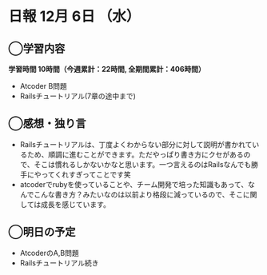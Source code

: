 # 日報  12月 6日 （水）

## ◯学習内容

**学習時間  10時間（今週累計：22時間, 全期間累計：406時間）**
- Atcoder B問題
- Railsチュートリアル(7章の途中まで)

## ◯感想・独り言
- Railsチュートリアルは、丁度よくわからない部分に対して説明が書かれているため、順調に進むことができます。ただやっぱり書き方にクセがあるので、そこは慣れるしかないかなと思います。一つ言えるのはRailsなんでも勝手にやってくれすぎってことです笑
- atcoderでrubyを使っていることや、チーム開発で培った知識もあって、なんでこんな書き方？みたいなのは以前より格段に減っているので、そこに関しては成長を感じています。

## ◯明日の予定
- AtcoderのA,B問題
- Railsチュートリアル続き